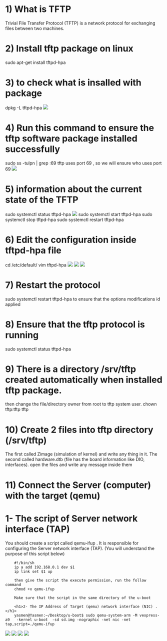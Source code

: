 <h1>1) What is TFTP</h1>
Trivial File Transfer Protocol (TFTP) is a network protocol for exchanging files between two machines.

<h1>2)  Install tftp package on linux</h1>
sudo apt-get install tftpd-hpa

<h1>3)  to check what is insalled with package</h1>
dpkg -L tftpd-hpa
<img src="Screenshot from 2024-07-25 06-11-01.png">


<h1>4) Run this command to ensure the tftp software package installed successfully</h1>
sudo ss -tulpn | grep :69
tftp uses port 69 , so we will ensure who uses port 69
<img src="Screenshot from 2024-07-25 05-18-52.png">

<h1>5)  information about the current state of the TFTP </h1>
sudo systemctl status tftpd-hpa
<img src="Screenshot from 2024-07-25 05-51-44.png">
sudo systemctl start tftpd-hpa
sudo systemctl stop tftpd-hpa
sudo systemctl restart tftpd-hpa

<h1>6)  Edit the configuration inside tftpd-hpa file </h1>
cd /etc/default/
vim tftpd-hpa
<img src="Screenshot from 2024-07-25 05-59-12.png">
<img src="Screenshot from 2024-07-25 05-59-45.png">
<img src="Screenshot from 2024-07-25 06-00-27.png">

<h1>7)  Restart the protocol </h1>
sudo systemctl restart tftpd-hpa
to ensure that the options modifications id applied

<h1>8)  Ensure that the tftp protocol is running </h1>
sudo systemctl status tftpd-hpa

<h1>9)  There is a directory /srv/tftp created automatically when installed tftp package. </h1>
then change the file/directory owner from root to tftp system user.
chown tftp:tftp tftp 

<h1>10)  Create 2 files into tftp directory (/srv/tftp) </h1>
The first called Zimage (simulation of kernel) and write any thing in it.
The second called hardware.dtb (file has the board information like DIO, interfaces).
open the files and write any message inside them

<h1>11)  Connect the Server (computer) with the target (qemu) </h1>
        <h1>1- The script of Server network interface (TAP)</h1>
        You should create a script called qemu-ifup . It is responsible for configuring the Server            network interface (TAP). (You will understand the purpose of this script below)

        #!/bin/sh
        ip a add 192.168.0.1 dev $1
        ip link set $1 up

        then give the script the execute permission, run the follow command
        chmod +x qemu-ifup

        Make sure that the script in the same directory of the u-boot

        <h1>2- The IP Address of Target (qemu) network interface (NIC) . </h1>
        yasmen@Yasmen:~/Desktop/u-boot$ sudo qemu-system-arm -M vexpress-a9   -kernel u-boot  -sd sd.img -nographic -net nic -net tap,script=./qemu-ifup
<img src="Screenshot from 2024-07-25 09-05-35.png">

<img src="Screenshot from 2024-07-28 05-59-35.png">

<img src="Screenshot from 2024-07-28 06-00-05.png">

<img src="Screenshot from 2024-07-28 06-27-59.png">
        
        

        

        




